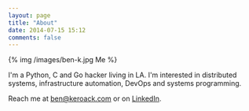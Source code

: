 ```yaml
---
layout: page
title: "About"
date: 2014-07-15 15:12
comments: false
---
```


{% img /images/ben-k.jpg Me %}

I'm a Python, C and Go hacker living in LA. I'm interested in distributed systems, infrastructure automation, DevOps
and systems programming.

Reach me at ben@keroack.com or on [LinkedIn](http://www.linkedin.com/pub/benjamen-keroack/60/b07/2a8).